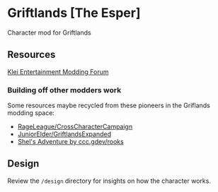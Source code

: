 # Griftlands [The Esper]
Character mod for Griftlands

## Resources
[Klei Entertainment Modding Forum](https://forums.kleientertainment.com/forums/forum/248-griftlands-early-access-mods-and-tools-closed-testing/)

### Building off other modders work
Some resources maybe recycled from these pioneers in the Griflands modding space:
- [RageLeague/CrossCharacterCampaign](https://github.com/RageLeague/CrossCharacterCampaign)
- [JuniorElder/GriftlandsExpanded](https://github.com/JuniorElder/GriftlandsExpanded)
- [Shel's Adventure by ccc.gdev/rooks](https://steamcommunity.com/sharedfiles/filedetails/?id=221759017)


## Design
Review the `/design` directory for insights on how the character works.
